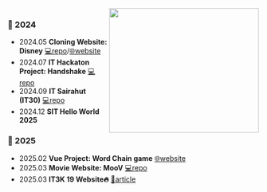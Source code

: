 <a href="https://www.gitanimals.org/en_US?utm_medium=image&utm_source=Jet1a&utm_content=line">
  <img
    src="https://render.gitanimals.org/lines/Jet1a?pet-id=655798406338959069"
    width="300"
    height="250"
    align="right"
  />
</a>

### 🐾 2024 
- 2024.05 **Cloning Website: Disney** [💻repo](https://github.com/Jet1a/disney_clone)/[🌐website](https://web-tech-copy.vercel.app/)
- 2024.07 **IT Hackaton Project: Handshake** [💻repo](https://github.com/Jet1a/handshake-project)
- 2024.09 **IT Sairahut (IT30)** [💻repo](https://github.com/Jet1a/sairahut-app)
- 2024.12 **SIT Hello World 2025** 
 
### 👣 2025
- 2025.02 **Vue Project: Word Chain game** [🌐website](https://superb-trifle-26255d.netlify.app/)
- 2025.03 **Movie Website: MooV** [💻repo](https://github.com/Jet1a/MooV)
- 2025.03 **IT3K 19 Website🔥** [📑article](https://medium.com/@jettaphoom/experience-as-developer-for-it3k-56dce0f20fcd)
